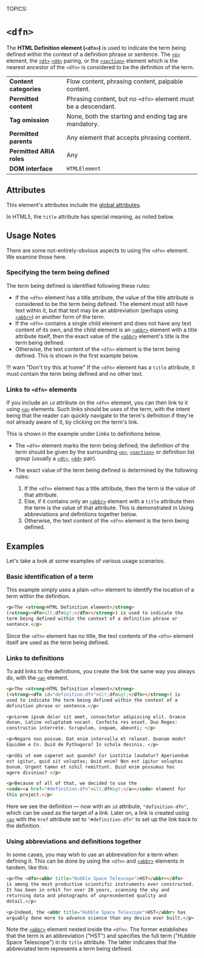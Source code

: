 TOPICS: <dfn>

# `<dfn>`

The **HTML Definition element (`<dfn>`)** is used to indicate the term being defined within the
context of a definition phrase or sentence. The [`<p>`](/en/webfrontend/<p>) element, the [`<dt>`](/en/webfrontend/<dt>)
[`<dd>`](/en/webfrontend/<dd>) pairing, or the [`<section>`](/en/webfrontend/<section>)
element which is the nearest ancestor of the `<dfn>` is considered to be the definition of the term.

|  |  |
| :-- | :-- |
| **Content categories** | Flow content, phrasing content, palpable content.|
| **Permitted content** | Phrasing content, but no `<dfn>` element must be a descendant. |
| **Tag omission** | None, both the starting and ending tag are mandatory. |
| **Permitted parents** | Any element that accepts phrasing content. |
| **Permitted ARIA roles** | Any |
| **DOM interface** | `HTMLElement` |

## Attributes

This element's attributes include the [global attributes](/en/webfrontend/HTML_Global_Attributes).

In HTML5, the `title` attribute has special meaning, as noted below.

## Usage Notes

There are some not-entirely-obvious aspects to using the `<dfn>` element. We examine those here.

### Specifying the term being defined

The term being defined is identified following these rules:

- If the `<dfn>` element has a title attribute, the value of the title attribute is considered to be
the term being defined. The element must still have text within it, but that text may be an
abbreviation (perhaps using [`<abbr>`](/en/webfrontend/<abbr>)) or another form of the term.
- If the `<dfn>` contains a single child element and does not have any text content of its own,
and the child element is an [`<abbr>`](/en/webfrontend/<abbr>) element with a title attribute
itself, then the exact value of the [`<abbr>`](/en/webfrontend/<abbr>) element's title is the
term being defined.
- Otherwise, the text content of the `<dfn>` element is the term being defined.
This is shown in the first example below.

!!! warn "Don't try this at home"
    If the `<dfn>` element has a `title` attribute, it must contain the term being
    defined and no other text.

### Links to `<dfn>` elements

If you include an `id` attribute on the `<dfn>` element, you can then link to it using
[`<a>`](/en/webfrontend/<a>) elements. Such links should be uses of the term, with the
intent being that the reader can quickly navigate to the term's definition if they're not
already aware of it, by clicking on the term's link.

This is shown in the example under Links to definitions below.

- The `<dfn>` element marks the term being defined; the definition of the term should be given by
the surrounding [`<p>`](/en/webfrontend/<p>), [`<section>`](/en/webfrontend/<section>)
or definition list group (usually a [`<dt>`](/en/webfrontend/<dt>),
[`<dd>`](/en/webfrontend/<dd>) pair).

- The exact value of the term being defined is determined by the following rules:
  1. If the `<dfn>` element has a title attribute, then the term is the value of that attribute.
  2. Else, if it contains only an [`<abbr>`](/en/webfrontend/<abbr>) element with a `title` attribute
then the term is the value of that attribute. This is demonstrated in
Using abbreviations and definitions together below.
  3. Otherwise, the text content of the `<dfn>` element is the term being defined.

## Examples

Let's take a look at some examples of various usage scenarios.

### Basic identification of a term

This example simply uses a plain `<dfn>` element to identify the location of a term within the definition.

```html
<p>The <strong>HTML Definition element</strong>
(<strong><dfn>&lt;dfn&gt;</dfn></strong>) is used to indicate the
term being defined within the context of a definition phrase or
sentence.</p>
```

Since the `<dfn>` element has no title, the text contents of the `<dfn>` element itself are used
as the term being defined.

### Links to definitions

To add links to the definitions, you create the link the same way you always do,
with the [`<a>`](/en/webfrontend/<a>) element.

```html
<p>The <strong>HTML Definition element</strong>
(<strong><dfn id="definition-dfn">&lt;dfn&gt;</dfn></strong>) is
used to indicate the term being defined within the context of a
definition phrase or sentence.</p>

<p>Lorem ipsum dolor sit amet, consectetur adipiscing elit. Graece
donan, Latine voluptatem vocant. Confecta res esset. Duo Reges:
constructio interrete. Scrupulum, inquam, abeunti; </p>

<p>Negare non possum. Dat enim intervalla et relaxat. Quonam modo?
Equidem e Cn. Quid de Pythagora? In schola desinis. </p>

<p>Ubi ut eam caperet aut quando? Cur iustitia laudatur? Aperiendum
est igitur, quid sit voluptas; Quid enim? Non est igitur voluptas
bonum. Urgent tamen et nihil remittunt. Quid enim possumus hoc
agere divinius? </p>

<p>Because of all of that, we decided to use the
<code><a href="#definition-dfn">&lt;dfn&gt;</a></code> element for
this project.</p>
```

Here we see the definition — now with an `id` attribute, `"definition-dfn"`, which can be
used as the target of a link. Later on, a link is created using [`<a>`](/en/webfrontend/<a>)
with the `href` attribute set to `"#definition-dfn"` to set up the link back to the definition.

### Using abbreviations and definitions together

In some cases, you may wish to use an abbreviation for a term when defining it. This can be done by
using the `<dfn>` and [`<abbr>`](/en/webfrontend/<abbr>) elements in tandem, like this:

```html
<p>The <dfn><abbr title="Hubble Space Telescope">HST</abbr></dfn>
is among the most productive scientific instruments ever constructed.
It has been in orbit for over 20 years, scanning the sky and
returning data and photographs of unprecedented quality and
detail.</p>

<p>Indeed, the <abbr title="Hubble Space Telescope">HST</abbr> has
arguably done more to advance science than any device ever built.</p>
```

Note the [`<abbr>`](/en/webfrontend/<abbr>) element nested inside the `<dfn>`. The former
establishes that the term is an abbreviation ("HST") and specifies the full term
("Hubble Space Telescope") in its `title` attribute. The latter indicates that the abbreviated term
represents a term being defined.
